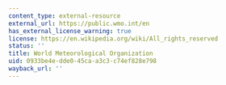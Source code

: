 ```yaml
---
content_type: external-resource
external_url: https://public.wmo.int/en
has_external_license_warning: true
license: https://en.wikipedia.org/wiki/All_rights_reserved
status: ''
title: World Meteorological Organization
uid: 0933be4e-dde0-45ca-a3c3-c74ef828e798
wayback_url: ''
---
```

